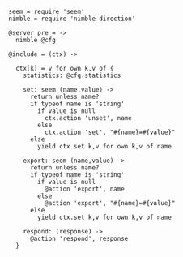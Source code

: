     seem = require 'seem'
    nimble = require 'nimble-direction'

    @server_pre = ->
      nimble @cfg

    @include = (ctx) ->

      ctx[k] = v for own k,v of {
        statistics: @cfg.statistics

        set: seem (name,value) ->
          return unless name?
          if typeof name is 'string'
            if value is null
              ctx.action 'unset', name
            else
              ctx.action 'set', "#{name}=#{value}"
          else
            yield ctx.set k,v for own k,v of name

        export: seem (name,value) ->
          return unless name?
          if typeof name is 'string'
            if value is null
              @action 'export', name
            else
              @action 'export', "#{name}=#{value}"
          else
            yield ctx.set k,v for own k,v of name

        respond: (response) ->
          @action 'respond', response
      }
